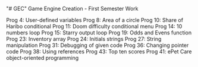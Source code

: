 "# GEC" 
Game Engine Creation - First Semester Work

Prog 4: User-defined variables
Prog 8: Area of a circle
Prog 10: Share of Haribo conditional
Prog 11: Doom difficulty conditional menu
Prog 14: 10 numbers loop
Prog 15: Starry output loop
Prog 19: Odds and Evens function
Prog 23: Inventory array
Prog 24: Initials strings
Prog 27: String manipulation
Prog 31: Debugging of given code
Prog 36: Changing pointer code
Prog 38: Using references
Prog 43: Top ten scores
Prog 41: ePet Care object-oriented programming